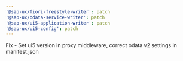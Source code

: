 ```yaml
---
'@sap-ux/fiori-freestyle-writer': patch
'@sap-ux/odata-service-writer': patch
'@sap-ux/ui5-application-writer': patch
'@sap-ux/ui5-config': patch
---
```


Fix - Set ui5 version in proxy middleware, correct odata v2 settings in manifest.json
